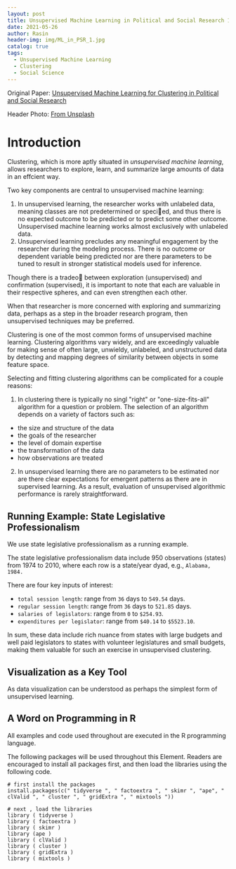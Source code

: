 ```yaml
---
layout: post
title: Unsupervised Machine Learning in Political and Social Research 1 Introduction
date: 2021-05-26
author: Rasin
header-img: img/ML_in_PSR_1.jpg
catalog: true
tags:
  - Unsupervised Machine Learning
  - Clustering
  - Social Science
---
```


Original Paper: [Unsupervised Machine Learning for Clustering in Political and Social Research](https://papers.ssrn.com/sol3/papers.cfm?abstract_id=3693395)

Header Photo: [From Unsplash](https://unsplash.com/photos/SYTO3xs06fU)

# Introduction

Clustering, which is more aptly situated in *unsupervised machine learning*, allows researchers to explore, learn, and summarize large amounts of data in an effcient way.

Two key components are central to unsupervised machine learning:

1. In unsupervised learning, the researcher works with unlabeled data, meaning classes are not predetermined or specied, and thus there is no expected outcome to be predicted or to predict some other outcome. Unsupervised machine learning works almost exclusively with unlabeled data.
2. Unsupervised learning precludes any meaningful engagement by the researcher during the modeling process. There is no outcome or dependent variable being predicted nor are there parameters to be tuned to result in stronger statistical models used for inference.

Though there is a tradeo between exploration (unsupervised) and confirmation (supervised), it is important to note that each are valuable in their respective spheres, and can even strengthen each other.

When that researcher is more concerned with exploring and summarizing data, perhaps as a step in the broader research program, then unsupervised techniques may be preferred.

Clustering is one of the most common forms of unsupervised machine learning. Clustering algorithms vary widely, and are exceedingly valuable for making sense of often large, unwieldy, unlabeled, and unstructured data by detecting and mapping degrees of similarity between objects in some feature space.

Selecting and fitting clustering algorithms can be complicated for a couple reasons:

1. In clustering there is typically no singl "right" or "one-size-fits-all" algorithm for a question or problem. The selection of an algorithm depends on a variety of factors such as: 
  * the size and structure of the data
  * the goals of the researcher
  * the level of domain expertise
  * the transformation of the data
  * how observations are treated
2. In unsupervised learning there are no parameters to be estimated nor are there clear expectations for emergent patterns as there are in supervised learning. As a result, evaluation of unsupervised algorithmic performance is rarely straightforward.

## Running Example: State Legislative Professionalism

We use state legislative professionalism as a running example.

The state legislative professionalism data include 950 observations (states) from 1974 to 2010, where each row is a state/year dyad, e.g., `Alabama, 1984.`

There are four key inputs of interest: 
  * `total session length`: range from `36` days to `549.54` days.
  * `regular session length`: range from `36` days to `521.85` days.
  * `salaries of legislators`: range from `0` to `$254.93`.
  * `expenditures per legislator`: range from `$40.14` to `$5523.10`.

In sum, these data include rich nuance from states with large budgets and well paid legislators to states with volunteer legislatures and small budgets, making them valuable for such an exercise in unsupervised clustering.

## Visualization as a Key Tool

As data visualization can be understood as perhaps the simplest form of unsupervised learning.

## A Word on Programming in R

All examples and code used throughout are executed in the R programming language.

The following packages will be used throughout this Element. Readers are encouraged to install all packages first, and then load the libraries using the following code.

```
# first install the packages
install.packages(c(" tidyverse ", " factoextra ", " skimr ", "ape", " clValid ", " cluster ", " gridExtra ", " mixtools "))

# next , load the libraries
library ( tidyverse )
library ( factoextra )
library ( skimr )
library (ape )
library ( clValid )
library ( cluster )
library ( gridExtra )
library ( mixtools )
```
